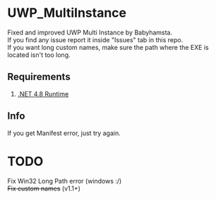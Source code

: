 # UWP_MultiInstance
Fixed and improved UWP Multi Instance by Babyhamsta.<br>
If you find any issue report it inside "Issues" tab in this repo.<br>
If you want long custom names, make sure the path where the EXE is located isn't too long.<br>

## Requirements
1. [.NET 4.8 Runtime](https://dotnet.microsoft.com/en-us/download/dotnet-framework/net48)<br>

## Info
If you get Manifest error, just try again.<br>

# TODO
Fix Win32 Long Path error (windows :/)<br>
~~Fix custom names~~ (v1.1+)
